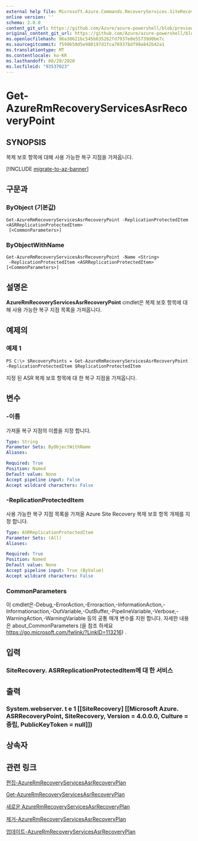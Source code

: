 ```yaml
---
external help file: Microsoft.Azure.Commands.RecoveryServices.SiteRecovery.dll-Help.xml
online version: ''
schema: 2.0.0
content_git_url: https://github.com/Azure/azure-powershell/blob/preview/src/ResourceManager/RecoveryServices.SiteRecovery/Commands.RecoveryServices.SiteRecovery/help/Get-AzureRmRecoveryServicesAsrRecoveryPoint.md
original_content_git_url: https://github.com/Azure/azure-powershell/blob/preview/src/ResourceManager/RecoveryServices.SiteRecovery/Commands.RecoveryServices.SiteRecovery/help/Get-AzureRmRecoveryServicesAsrRecoveryPoint.md
ms.openlocfilehash: 96a30621bc545b635262fd7937e0e55739d0be7c
ms.sourcegitcommit: f599b50d5e980197d1fca769378df90a842b42a1
ms.translationtype: MT
ms.contentlocale: ko-KR
ms.lasthandoff: 08/20/2020
ms.locfileid: "93537023"
---
```

# Get-AzureRmRecoveryServicesAsrRecoveryPoint

## SYNOPSIS
복제 보호 항목에 대해 사용 가능한 복구 지점을 가져옵니다.

[!INCLUDE [migrate-to-az-banner](../../includes/migrate-to-az-banner.md)]

## 구문과

### ByObject (기본값)
```
Get-AzureRmRecoveryServicesAsrRecoveryPoint -ReplicationProtectedItem <ASRReplicationProtectedItem>
 [<CommonParameters>]
```

### ByObjectWithName
```
Get-AzureRmRecoveryServicesAsrRecoveryPoint -Name <String>
 -ReplicationProtectedItem <ASRReplicationProtectedItem> [<CommonParameters>]
```

## 설명은
**AzureRmRecoveryServicesAsrRecoveryPoint** cmdlet은 복제 보호 항목에 대해 사용 가능한 복구 지점 목록을 가져옵니다.

## 예제의

### 예제 1
```
PS C:\> $RecoveryPoints = Get-AzureRmRecoveryServicesAsrRecoveryPoint -ReplicationProtectedItem $ReplicationProtectedItem
```

지정 된 ASR 복제 보호 항목에 대 한 복구 지점을 가져옵니다.

## 변수

### -이름
가져올 복구 지점의 이름을 지정 합니다.

```yaml
Type: String
Parameter Sets: ByObjectWithName
Aliases: 

Required: True
Position: Named
Default value: None
Accept pipeline input: False
Accept wildcard characters: False
```

### -ReplicationProtectedItem
사용 가능한 복구 지점 목록을 가져올 Azure Site Recovery 복제 보호 항목 개체를 지정 합니다.

```yaml
Type: ASRReplicationProtectedItem
Parameter Sets: (All)
Aliases: 

Required: True
Position: Named
Default value: None
Accept pipeline input: True (ByValue)
Accept wildcard characters: False
```

### CommonParameters
이 cmdlet은-Debug,-ErrorAction,-Erroraction,-InformationAction,-Informationaction,-OutVariable,-OutBuffer,-PipelineVariable,-Verbose,-WarningAction,-WarningVariable 등의 공통 매개 변수를 지원 합니다. 자세한 내용은 about_CommonParameters (을 참조 하세요 https://go.microsoft.com/fwlink/?LinkID=113216) .

## 입력

### SiteRecovery. ASRReplicationProtectedItem에 대 한 서비스

## 출력

### System.webserver. t e 1 [[SiteRecovery] [[Microsoft Azure. ASRRecoveryPoint, SiteRecovery, Version = 4.0.0.0, Culture = 중립, PublicKeyToken = null]])

## 상속자

## 관련 링크

[편집-AzureRmRecoveryServicesAsrRecoveryPlan](./Edit-AzureRmRecoveryServicesAsrRecoveryPlan.md)

[Get-AzureRmRecoveryServicesAsrRecoveryPlan](./Get-AzureRmRecoveryServicesAsrRecoveryPlan.md)

[새로운 AzureRmRecoveryServicesAsrRecoveryPlan](./New-AzureRmRecoveryServicesAsrRecoveryPlan.md)

[제거-AzureRmRecoveryServicesAsrRecoveryPlan](./Remove-AzureRmRecoveryServicesAsrRecoveryPlan.md)

[업데이트-AzureRmRecoveryServicesAsrRecoveryPlan](./Update-AzureRmRecoveryServicesAsrRecoveryPlan.md)
